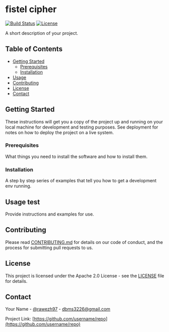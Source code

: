 # fistel cipher

[![Build Status](https://travis-ci.org/username/repo.svg?branch=master)](https://travis-ci.org/username/repo)
[![License](https://img.shields.io/badge/License-Apache%202.0-blue.svg)](https://opensource.org/licenses/Apache-2.0)

A short description of your project.

## Table of Contents

- [Getting Started](#getting-started)
  - [Prerequisites](#prerequisites)
  - [Installation](#installation)
- [Usage](#usage)
- [Contributing](#contributing)
- [License](#license)
- [Contact](#contact)

## Getting Started

These instructions will get you a copy of the project up and running on your local machine for development and testing purposes. See deployment for notes on how to deploy the project on a live system.

### Prerequisites

What things you need to install the software and how to install them.


### Installation

A step by step series of examples that tell you how to get a development env running.


## Usage test

Provide instructions and examples for use.

## Contributing

Please read [CONTRIBUTING.md](https://gist.github.com/username/project/blob/master/CONTRIBUTING.md) for details on our code of conduct, and the process for submitting pull requests to us.

## License

This project is licensed under the Apache 2.0 License - see the [LICENSE](https://opensource.org/licenses/Apache-2.0) file for details.

## Contact

Your Name - [@rawezh97]() - dbms3226@gmail.com

Project Link: [https://github.com/username/repo](https://github.com/username/repo)
